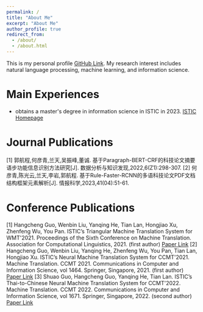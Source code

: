```yaml
---
permalink: /
title: "About Me"
excerpt: "About Me"
author_profile: true
redirect_from: 
  - /about/
  - /about.html
---
```


This is my personal profile [GitHub Link](https://thomasghc.github.io/). My research interest includes natural language processing, machine learning, and information science.

Main Experiences
======
  - obtains a master's degree in information science in ISTIC in 2023. [ISTIC Homepage](https://www.istic.ac.cn/)

Journal Publications
======
[1] 郭航程,何彦青,兰天,吴振峰,董诚. 基于Paragraph-BERT-CRF的科技论文摘要语步功能信息识别方法研究[J]. 数据分析与知识发现,2022,6(Z1):298-307.
[2] 何彦青,陈光云,兰天,李岩,郭航程. 基于Rule-Faster-RCNN的多语科技论文PDF文档结构框架元素解析[J]. 情报科学,2023,41(04):51-61.

Conference Publications
======
[1] Hangcheng Guo, Wenbin Liu, Yanqing He, Tian Lan, Hongjiao Xu, Zhenfeng Wu, You Pan. ISTIC’s Triangular Machine Translation System for WMT'2021. Proceedings of the Sixth Conference on Machine Translation. Association for Computational Linguistics, 2021. (first author) [Paper Link](https://aclanthology.org/2021.wmt-1.36/)
[2] Hangcheng Guo, Wenbin Liu, Yanqing He, Zhenfeng Wu, You Pan, Tian Lan, Hongjiao Xu. ISTIC’s Neural Machine Translation System for CCMT'2021. Machine Translation. CCMT 2021. Communications in Computer and Information Science, vol 1464. Springer, Singapore, 2021. (first author) [Paper Link](https://link.springer.com/chapter/10.1007/978-981-16-7512-6_9)
[3] Shuao Guo, Hangcheng Guo, Yanqing He, Tian Lan. ISTIC’s Thai-to-Chinese Neural Machine Translation System for CCMT'2022. Machine Translation. CCMT 2022. Communications in Computer and Information Science, vol 1671. Springer, Singapore, 2022. (second author) [Paper Link](https://link.springer.com/chapter/10.1007/978-981-19-7960-6_16)


